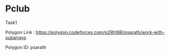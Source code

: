 # Pclub

Task1

Polygon Link : https://polygon.codeforces.com/p2Rh16R/psarath/work-with-subarrays

Polygon ID: psarath
